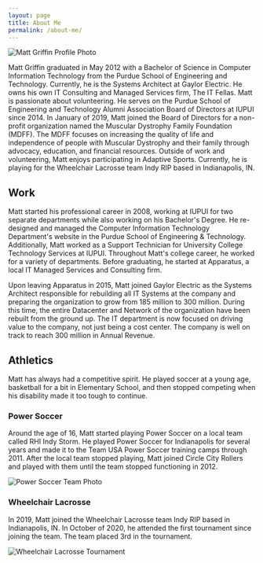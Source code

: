 ```yaml
---
layout: page
title: About Me
permalink: /about-me/
---
```


<img src="{{ site.baseurl }}/assets/img/20170216_213340-e1566312838997-576x1024.jpg" alt="Matt Griffin Profile Photo" class="about-me-profile" />

Matt Griffin graduated in May 2012 with a Bachelor of Science in Computer Information Technology from the Purdue School of Engineering and Technology. Currently, he is the Systems Architect at Gaylor Electric. He owns his own IT Consulting and Managed Services firm, The IT Fellas. Matt is passionate about volunteering. He serves on the Purdue School of Engineering and Technology Alumni Association Board of Directors at IUPUI since 2014. In January of 2019, Matt joined the Board of Directors for a non-profit organization named the Muscular Dystrophy Family Foundation (MDFF). The MDFF focuses on increasing the quality of life and independence of people with Muscular Dystrophy and their family through advocacy, education, and financial resources. Outside of work and volunteering, Matt enjoys participating in Adaptive Sports. Currently, he is playing for the Wheelchair Lacrosse team Indy RIP based in Indianapolis, IN.

## Work

Matt started his professional career in 2008, working at IUPUI for two separate departments while also working on his Bachelor's Degree. He re-designed and managed the Computer Information Technology Department's website in the Purdue School of Engineering & Technology. Additionally, Matt worked as a Support Technician for University College Technology Services at IUPUI. Throughout Matt's college career, he worked for a variety of departments. Before graduating, he started at Apparatus, a local IT Managed Services and Consulting firm.

Upon leaving Apparatus in 2015, Matt joined Gaylor Electric as the Systems Architect responsible for rebuilding all IT Systems at the company and preparing the organization to grow from 185 million to 300 million. During this time, the entire Datacenter and Network of the organization have been rebuilt from the ground up. The IT department is now focused on driving value to the company, not just being a cost center. The company is well on track to reach 300 million in Annual Revenue.

## Athletics

Matt has always had a competitive spirit. He played soccer at a young age, basketball for a bit in Elementary School, and then stopped competing when his disability made it too tough to continue.

### Power Soccer

Around the age of 16, Matt started playing Power Soccer on a local team called RHI Indy Storm. He played Power Soccer for Indianapolis for several years and made it to the Team USA Power Soccer training camps through 2011. After the local team stopped playing, Matt joined Circle City Rollers and played with them until the team stopped functioning in 2012.

<img src="{{ site.baseurl }}/assets/img/40548_420093671401_404646_n-1.jpg" alt="Power Soccer Team Photo" class="about-me-team-photo" />

### Wheelchair Lacrosse

In 2019, Matt joined the Wheelchair Lacrosse team Indy RIP based in Indianapolis, IN. In October of 2020, he attended the first tournament since joining the team. The team placed 3rd in the tournament.

<img src="{{ site.baseurl }}/assets/img/IMG_1108-1024x683.jpg" alt="Wheelchair Lacrosse Tournament" class="about-me-action-photo" />